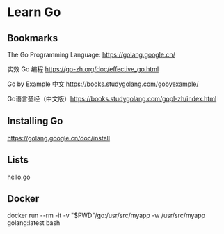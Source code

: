 # Learn Go

## Bookmarks

The Go Programming Language: https://golang.google.cn/

实效 Go 编程 https://go-zh.org/doc/effective_go.html

Go by Example 中文 https://books.studygolang.com/gobyexample/

Go语言圣经（中文版）https://books.studygolang.com/gopl-zh/index.html

## Installing Go

https://golang.google.cn/doc/install

## Lists

hello.go

## Docker

docker run --rm -it -v "$PWD"/go:/usr/src/myapp -w /usr/src/myapp golang:latest bash
